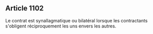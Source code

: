 Article 1102
----
Le contrat est synallagmatique ou bilatéral lorsque les contractants s'obligent
réciproquement les uns envers les autres.
